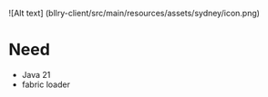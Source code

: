 ![Alt text] (bllry-client/src/main/resources/assets/sydney/icon.png)

# Need
- Java 21
- fabric loader
